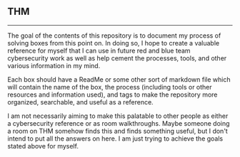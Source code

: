 ## THM

---

The goal of the contents of this repository is to document my process of solving boxes from this point on.
In doing so, I hope to create a valuable reference for myself that I can use in future red and blue team cybersecurity work as well as help cement the processes, tools, and other various information in my mind.

Each box should have a ReadMe or some other sort of markdown file which will contain the name of the box, the process (including tools or other resources and information used), and tags to make the repository more organized, searchable, and useful as a reference.

I am not necessarily aiming to make this palatable to other people as either a cybersecurity reference or as room walkthroughs. Maybe someone doing a room on THM somehow finds this and finds something useful, but I don't intend to put all the answers on here. I am just trying to achieve the goals stated above for myself.